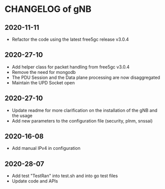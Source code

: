 # CHANGELOG of gNB

## 2020-11-11

* Refactor the code using the latest free5gc release v3.0.4

## 2020-27-10

* Add helper class for packet handling from free5gc v3.0.4
* Remove the need for mongodb
* The PDU Session and the Data plane processing are now disaggregated
* Maintain the UPD Socket open

## 2020-27-10

* Update readme for more clarification on the installation of the gNB and the usage
* Add new parameters to the configuration file (security, plnm, snssai)

## 2020-16-08

* Add manual IPv4 in configuration

## 2020-28-07

* Add test "TestRan" into test.sh and into go test files
* Update code and APIs 
